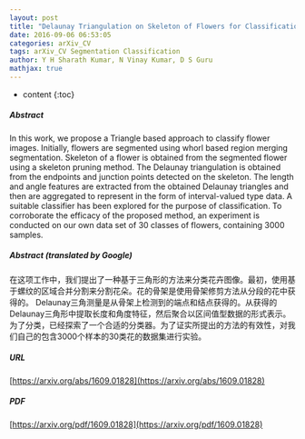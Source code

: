 ```yaml
---
layout: post
title: "Delaunay Triangulation on Skeleton of Flowers for Classification"
date: 2016-09-06 06:53:05
categories: arXiv_CV
tags: arXiv_CV Segmentation Classification
author: Y H Sharath Kumar, N Vinay Kumar, D S Guru
mathjax: true
---
```


* content
{:toc}

##### Abstract
In this work, we propose a Triangle based approach to classify flower images. Initially, flowers are segmented using whorl based region merging segmentation. Skeleton of a flower is obtained from the segmented flower using a skeleton pruning method. The Delaunay triangulation is obtained from the endpoints and junction points detected on the skeleton. The length and angle features are extracted from the obtained Delaunay triangles and then are aggregated to represent in the form of interval-valued type data. A suitable classifier has been explored for the purpose of classification. To corroborate the efficacy of the proposed method, an experiment is conducted on our own data set of 30 classes of flowers, containing 3000 samples.

##### Abstract (translated by Google)
在这项工作中，我们提出了一种基于三角形的方法来分类花卉图像。最初，使用基于螺纹的区域合并分割来分割花朵。花的骨架是使用骨架修剪方法从分段的花中获得的。 Delaunay三角测量是从骨架上检测到的端点和结点获得的。从获得的Delaunay三角形中提取长度和角度特征，然后聚合以区间值型数据的形式表示。为了分类，已经探索了一个合适的分类器。为了证实所提出的方法的有效性，对我们自己的包含3000个样本的30类花的数据集进行实验。

##### URL
[https://arxiv.org/abs/1609.01828](https://arxiv.org/abs/1609.01828)

##### PDF
[https://arxiv.org/pdf/1609.01828](https://arxiv.org/pdf/1609.01828)

